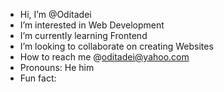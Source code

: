 -  Hi, I’m @Oditadei
-  I’m interested in Web Development 
-  I’m currently learning Frontend
-  I’m looking to collaborate on creating Websites
-  How to reach me @oditadei@yahoo.com
-  Pronouns: He him 
-  Fun fact:

<!---
Oditadei/Oditadei is a ✨ special ✨ repository because its `README.md` (this file) appears on your GitHub profile.
You can click the Preview link to take a look at your changes.
--->
